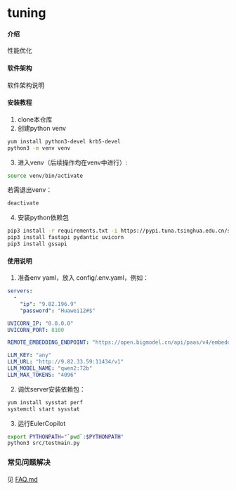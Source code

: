 # tuning

#### 介绍
性能优化

#### 软件架构
软件架构说明


#### 安装教程

1. clone本仓库 
2. 创建python venv
```bash
yum install python3-devel krb5-devel
python3 -m venv venv
```
3. 进入venv（后续操作均在venv中进行）:
```BASH
source venv/bin/activate
```

若需退出venv：
```BASH
deactivate
```

4. 安装python依赖包
```bash
pip3 install -r requirements.txt -i https://pypi.tuna.tsinghua.edu.cn/simple
pip3 install fastapi pydantic uvicorn
pip3 install gssapi
```

#### 使用说明

1.  准备env yaml，放入 config/.env.yaml，例如：
```YAML
servers:
  -
    "ip": "9.82.196.9"
    "password": "Huawei12#$"

UVICORN_IP: "0.0.0.0"
UVICORN_PORT: 8100

REMOTE_EMBEDDING_ENDPOINT: "https://open.bigmodel.cn/api/paas/v4/embeddings"

LLM_KEY: "any"
LLM_URL: "http://9.82.33.59:11434/v1"
LLM_MODEL_NAME: "qwen2:72b"
LLM_MAX_TOKENS: "4096"
```

2.  调优server安装依赖包：
```BASH
yum install sysstat perf
systemctl start sysstat
```

3.  运行EulerCopilot
```bash
export PYTHONPATH="`pwd`:$PYTHONPATH"
python3 src/testmain.py
```

### 常见问题解决

见 [FAQ.md](./FAQ.md)